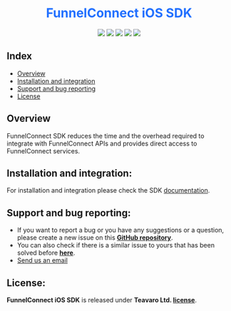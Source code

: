 <h1 align ="center"><b style='color:#2270FF'>FunnelConnect iOS SDK</b></h1>


<p align="center">
<a href="https://cocoapods.org/pods/FunnelConnect"><img src="https://img.shields.io/cocoapods/p/FunnelConnect.svg?style=flat"></a>
<a href="https://cocoapods.org/pods/FunnelConnect"><img src="https://img.shields.io/badge/Swift-5.3-F16D39.svg?style=flat"></a>
<a href="https://raw.githubusercontent.com/Teavaro/FunnelConnect/main/LICENSE"><img src="https://img.shields.io/cocoapods/l/FunnelConnect.svg?style=flat"></a>
<a href="https://docs.teavaro.com/documentation/ios/services/getting-started/#2-cocoapods"><img src="https://img.shields.io/cocoapods/v/FunnelConnect.svg?style=flat-square&color=blue"></a>
<a href="https://docs.teavaro.com/documentation/ios/services/getting-started/#1-swift-package-manager-spm"><img src="https://img.shields.io/cocoapods/v/FunnelConnect.svg?style=flat-square&color=brightgreen&label=Swift Package Manager"></a>
</p>


</p>

## Index

- [Overview](#overview)
- [Installation and integration](#installation-and-integration)
- [Support and bug reporting](#support-and-bug-reporting)
- [License](#license)

## Overview
FunnelConnect SDK reduces the time and the overhead required to integrate with FunnelConnect APIs and provides direct access to FunnelConnect services.

## Installation and integration:
For installation and integration please check the SDK [documentation](https://docs.teavaro.com/teavaro/ios-sdk).


## Support and bug reporting:
- If you want to report a bug or you have any suggestions or a question, please create a new issue on this **[GitHub repository](https://github.com/Teavaro/FunnelConnect-iOS-SDK/issues/new)**.
- You can also check if there is a similar issue to yours that has been solved before **[here](https://github.com/Teavaro/FunnelConnect-iOS-SDK/issues?q=)**.
- [Send us an email](mailto:clientsdks@teavaro.com  "Email us")

## License:
**FunnelConnect iOS SDK** is released under **Teavaro Ltd. [license](https://github.com/Teavaro/FunnelConnect-iOS-SDK/blob/main/LICENSE)**.


